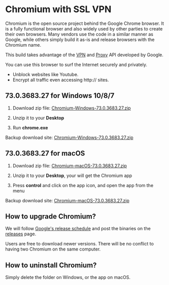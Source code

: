 # Chromium with SSL VPN

Chromium is the open source project behind the Google Chrome browser. It is a fully functional browser and also widely used by other parties to create their own browsers. Many vendors use the code in a similar manner as Google, while others simply build it as-is and release browsers with the Chromium name.

This build takes advantage of the [VPN](https://developer.chrome.com/extensions/vpnProvider) and [Proxy](https://developer.chrome.com/extensions/proxy) API developed by Google. 

You can use this browser to surf the Internet securely and privately.
* Unblock websites like Youtube.
* Encrypt all traffic even accessing http:// sites.

## 73.0.3683.27 for Windows 10/8/7

1. Download zip file: [Chromium-Windows-73.0.3683.27.zip](https://github.com/jjqqkk/chromium/releases/download/73.0.3683.27/Chromium-Windows-73.0.3683.27.zip)

2. Unzip it to your **Desktop**

3. Run **chrome.exe**

Backup download site: [Chromium-Windows-73.0.3683.27.zip](http://167.99.163.129/Chromium-Windows-73.0.3683.27.zip)

## 73.0.3683.27 for macOS

1. Download zip file: [Chromium-macOS-73.0.3683.27.zip](https://github.com/jjqqkk/chromium/releases/download/73.0.3683.27/Chromium-macOS-73.0.3683.27.zip)

2. Unzip it to your **Desktop**, your will get the Chromium app

3. Press **control** and click on the app icon, and open the app from the menu

Backup download site: [Chromium-macOS-73.0.3683.27.zip](http://167.99.163.129/Chromium-macOS-73.0.3683.27.zip)

## How to upgrade Chromium?

We will follow [Google's release schedule](https://chromiumdash.appspot.com/schedule) and post the binaries on the [releases](https://github.com/jjqqkk/chromium/releases) page.

Users are free to download newer versions. There will be no conflict to having two Chromium on the same computer.

## How to uninstall Chromium?

Simply delete the folder on Windows, or the app on macOS.

